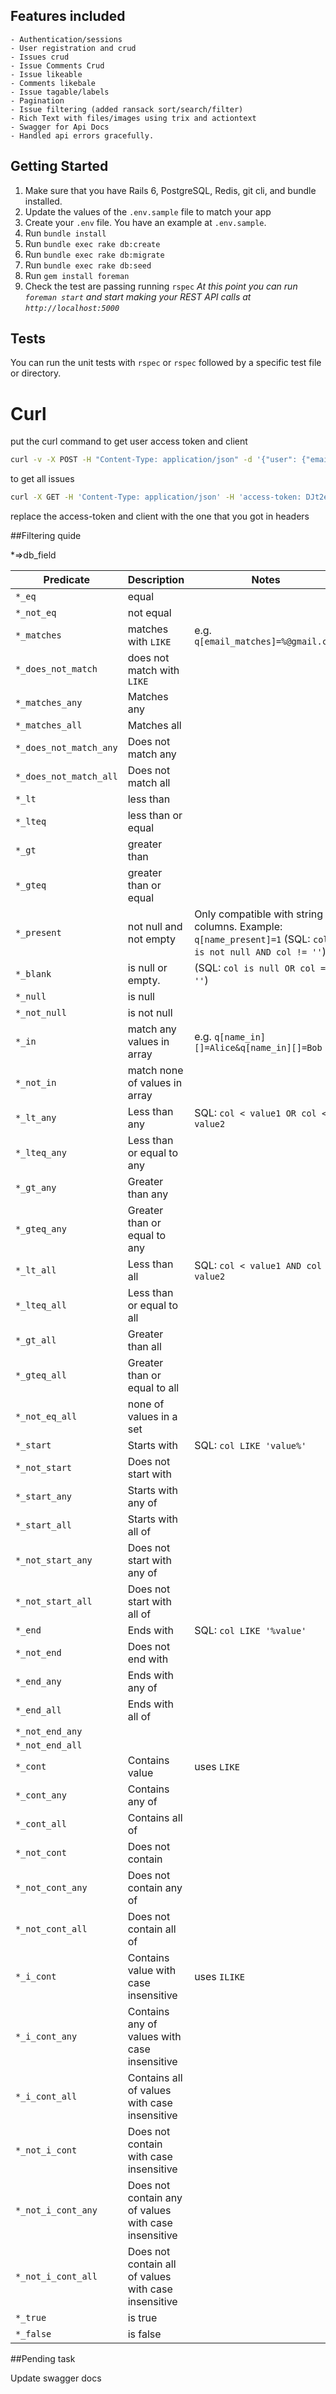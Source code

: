 ## Features included
    - Authentication/sessions
    - User registration and crud
    - Issues crud
    - Issue Comments Crud
    - Issue likeable
    - Comments likebale
    - Issue tagable/labels
    - Pagination
    - Issue filtering (added ransack sort/search/filter)
    - Rich Text with files/images using trix and actiontext
    - Swagger for Api Docs
    - Handled api errors gracefully.

## Getting Started
1.  Make sure that you have Rails 6, PostgreSQL, Redis, git cli, and bundle installed.
3.  Update the values of the `.env.sample` file to match your app
4.  Create your `.env` file. You have an example at `.env.sample`.
5.  Run `bundle install`
6.  Run `bundle exec rake db:create`
7.  Run `bundle exec rake db:migrate`
8.  Run `bundle exec rake db:seed`
8.  Run `gem install foreman`
9.  Check the test are passing running `rspec`
    _At this point you can run `foreman start`  and start making your REST API calls at `http://localhost:5000`_

## Tests

You can run the unit tests with `rspec` or `rspec` followed by a specific test file or directory.

# Curl

put the curl command to get user access token and client

```bash
curl -v -X POST -H "Content-Type: application/json" -d '{"user": {"email":"admin@example.com","password":"password123"}}' http://localhost:5000/api/v1/users/sign_in

```

to get all issues 

```bash
curl -X GET -H 'Content-Type: application/json' -H 'access-token: DJt2eWSBjbmjNAxbOvkFfw' -H 'client: g8Gp3j7mYkKxOHyNGgluXA' -H "uid: admin@example.com" http://localhost:5000/api/v1/issues
```
replace the access-token and client with the one that you got in headers

##Filtering quide

*=>db_field

| Predicate | Description | Notes |
| ------------- | ------------- |-------- |
| `*_eq`  | equal  | |
| `*_not_eq` | not equal | |
| `*_matches` | matches with `LIKE` | e.g. `q[email_matches]=%@gmail.com`|
| `*_does_not_match` | does not match with `LIKE` | |
| `*_matches_any` | Matches any | |
| `*_matches_all` | Matches all  | |
| `*_does_not_match_any` | Does not match any | |
| `*_does_not_match_all` | Does not match all | |
| `*_lt` | less than | |
| `*_lteq` | less than or equal | |
| `*_gt` | greater than | |
| `*_gteq` | greater than or equal | |
| `*_present` | not null and not empty | Only compatible with string columns. Example: `q[name_present]=1` (SQL: `col is not null AND col != ''`) |
| `*_blank` | is null or empty. | (SQL: `col is null OR col = ''`) |
| `*_null` | is null | |
| `*_not_null` | is not null | |
| `*_in` | match any values in array | e.g. `q[name_in][]=Alice&q[name_in][]=Bob` |
| `*_not_in` | match none of values in array | |
| `*_lt_any` | Less than any |  SQL: `col < value1 OR col < value2` |
| `*_lteq_any` | Less than or equal to any | |
| `*_gt_any` | Greater than any | |
| `*_gteq_any` | Greater than or equal to any | |
| `*_lt_all` | Less than all | SQL: `col < value1 AND col < value2` |
| `*_lteq_all` | Less than or equal to all | |
| `*_gt_all` | Greater than all | |
| `*_gteq_all` | Greater than or equal to all | |
| `*_not_eq_all` | none of values in a set | |
| `*_start` | Starts with | SQL: `col LIKE 'value%'` |
| `*_not_start` | Does not start with | |
| `*_start_any` | Starts with any of | |
| `*_start_all` | Starts with all of | |
| `*_not_start_any` | Does not start with any of | |
| `*_not_start_all` | Does not start with all of | |
| `*_end` | Ends with | SQL: `col LIKE '%value'` |
| `*_not_end` | Does not end with | |
| `*_end_any` | Ends with any of | |
| `*_end_all` | Ends with all of | |
| `*_not_end_any` | | |
| `*_not_end_all` | | |
| `*_cont` | Contains value | uses `LIKE` |
| `*_cont_any` | Contains any of | |
| `*_cont_all` | Contains all of | |
| `*_not_cont` | Does not contain |
| `*_not_cont_any` | Does not contain any of | |
| `*_not_cont_all` | Does not contain all of | |
| `*_i_cont` | Contains value with case insensitive | uses `ILIKE` |
| `*_i_cont_any` | Contains any of values with case insensitive | |
| `*_i_cont_all` | Contains all of values with case insensitive | |
| `*_not_i_cont` | Does not contain with case insensitive |
| `*_not_i_cont_any` | Does not contain any of values with case insensitive | |
| `*_not_i_cont_all` | Does not contain all of values with case insensitive | |
| `*_true` | is true | |
| `*_false` | is false | |

##Pending task

Update swagger docs
